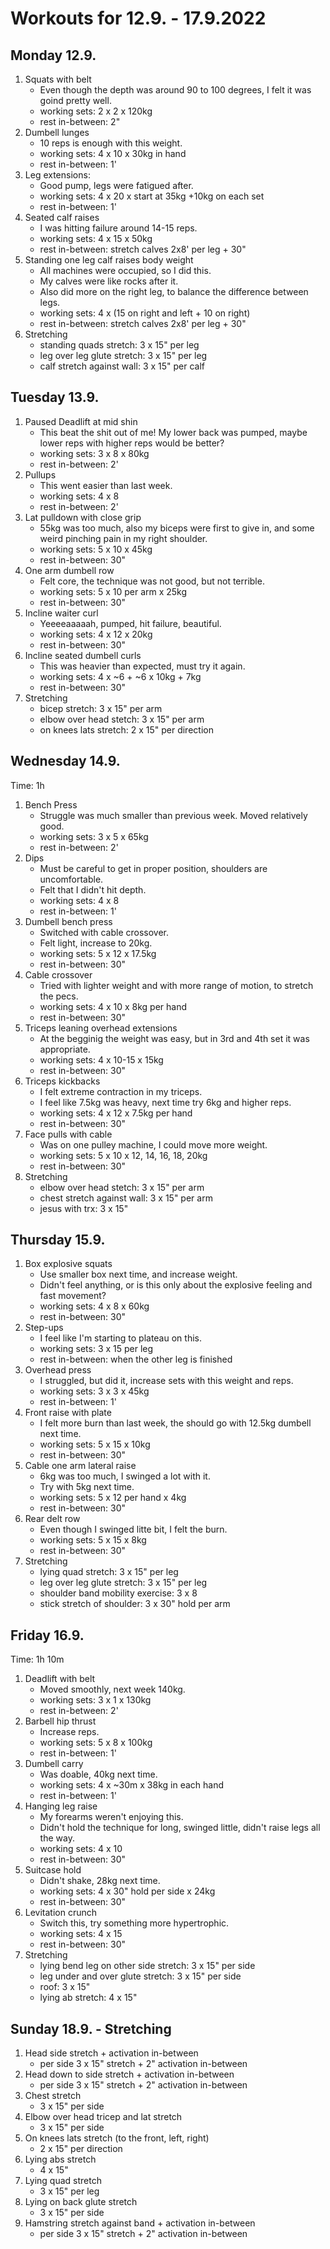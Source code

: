 # Workouts for 12.9. - 17.9.2022

## Monday 12.9.

1. Squats with belt
   - Even though the depth was around 90 to 100 degrees, I felt it was goind pretty well.
   - working sets: 2 x 2 x 120kg
   - rest in-between: 2"
2. Dumbell lunges
   - 10 reps is enough with this weight.
   - working sets: 4 x 10 x 30kg in hand
   - rest in-between: 1'
3. Leg extensions:
   - Good pump, legs were fatigued after.
   - working sets: 4 x 20 x start at 35kg +10kg on each set
   - rest in-between: 1'
4. Seated calf raises
   - I was hitting failure around 14-15 reps.
   - working sets: 4 x 15 x 50kg
   - rest in-between: stretch calves 2x8' per leg + 30"
5. Standing one leg calf raises body weight
   - All machines were occupied, so I did this.
   - My calves were like rocks after it.
   - Also did more on the right leg, to balance the difference between legs.
   - working sets: 4 x (15 on right and left + 10 on right)
   - rest in-between: stretch calves 2x8' per leg + 30"
6. Stretching
   - standing quads stretch: 3 x 15" per leg
   - leg over leg glute stretch: 3 x 15" per leg
   - calf stretch against wall: 3 x 15" per calf

## Tuesday 13.9.

1. Paused Deadlift at mid shin
   - This beat the shit out of me! My lower back was pumped, maybe lower reps with higher reps would be better?
   - working sets: 3 x 8 x 80kg
   - rest in-between: 2'
2. Pullups
   - This went easier than last week.
   - working sets: 4 x 8
   - rest in-between: 2'
3. Lat pulldown with close grip
   - 55kg was too much, also my biceps were first to give in, and some weird pinching pain in my right shoulder.
   - working sets: 5 x 10 x 45kg
   - rest in-between: 30"
4. One arm dumbell row
   - Felt core, the technique was not good, but not terrible.
   - working sets: 5 x 10 per arm x 25kg
   - rest in-between: 30"
5. Incline waiter curl
   - Yeeeeaaaaah, pumped, hit failure, beautiful.
   - working sets: 4 x 12 x 20kg
   - rest in-between: 30"
6. Incline seated dumbell curls
   - This was heavier than expected, must try it again.
   - working sets: 4 x ~6 + ~6 x 10kg + 7kg
   - rest in-between: 30"
7. Stretching
   - bicep stretch: 3 x 15" per arm
   - elbow over head stetch: 3 x 15" per arm
   - on knees lats stretch: 2 x 15" per direction

## Wednesday 14.9.

Time: 1h

1. Bench Press
   - Struggle was much smaller than previous week. Moved relatively good.
   - working sets: 3 x 5 x 65kg
   - rest in-between: 2'
2. Dips
   - Must be careful to get in proper position, shoulders are uncomfortable.
   - Felt that I didn't hit depth.
   - working sets: 4 x 8
   - rest in-between: 1'
3. Dumbell bench press
   - Switched with cable crossover.
   - Felt light, increase to 20kg.
   - working sets: 5 x 12 x 17.5kg
   - rest in-between: 30"
4. Cable crossover
   - Tried with lighter weight and with more range of motion, to stretch the pecs.
   - working sets: 4 x 10 x 8kg per hand
   - rest in-between: 30"
5. Triceps leaning overhead extensions
   - At the begginig the weight was easy, but in 3rd and 4th set it was appropriate.
   - working sets: 4 x 10-15 x 15kg
   - rest in-between: 30"
6. Triceps kickbacks
   - I felt extreme contraction in my triceps.
   - I feel like 7.5kg was heavy, next time try 6kg and higher reps.
   - working sets: 4 x 12 x 7.5kg per hand
   - rest in-between: 30"
7. Face pulls with cable
   - Was on one pulley machine, I could move more weight.
   - working sets: 5 x 10 x 12, 14, 16, 18, 20kg
   - rest in-between: 30"
8. Stretching
   - elbow over head stetch: 3 x 15" per arm
   - chest stretch against wall: 3 x 15" per arm
   - jesus with trx: 3 x 15"

## Thursday 15.9.

1. Box explosive squats
   - Use smaller box next time, and increase weight.
   - Didn't feel anything, or is this only about the explosive feeling and fast movement?
   - working sets: 4 x 8 x 60kg
   - rest in-between: 30"
2. Step-ups
   - I feel like I'm starting to plateau on this.
   - working sets: 3 x 15 per leg
   - rest in-between: when the other leg is finished
3. Overhead press
   - I struggled, but did it, increase sets with this weight and reps.
   - working sets: 3 x 3 x 45kg
   - rest in-between: 1'
4. Front raise with plate
   - I felt more burn than last week, the should go with 12.5kg dumbell next time.
   - working sets: 5 x 15 x 10kg
   - rest in-between: 30"
5. Cable one arm lateral raise
   - 6kg was too much, I swinged a lot with it.
   - Try with 5kg next time.
   - working sets: 5 x 12 per hand x 4kg
   - rest in-between: 30"
6. Rear delt row
   - Even though I swinged litte bit, I felt the burn.
   - working sets: 5 x 15 x 8kg
   - rest in-between: 30"
7. Stretching
   - lying quad stretch: 3 x 15" per leg
   - leg over leg glute stretch: 3 x 15" per leg
   - shoulder band mobility exercise: 3 x 8
   - stick stretch of shoulder: 3 x 30" hold per arm

## Friday 16.9.

Time: 1h 10m

1. Deadlift with belt
   - Moved smoothly, next week 140kg.
   - working sets: 3 x 1 x 130kg
   - rest in-between: 2'
2. Barbell hip thrust
   - Increase reps.
   - working sets: 5 x 8 x 100kg
   - rest in-between: 1'
3. Dumbell carry
   - Was doable, 40kg next time.
   - working sets: 4 x ~30m x 38kg in each hand
   - rest in-between: 1'
4. Hanging leg raise
   - My forearms weren't enjoying this.
   - Didn't hold the technique for long, swinged little, didn't raise legs all the way.
   - working sets: 4 x 10
   - rest in-between: 30"
5. Suitcase hold
   - Didn't shake, 28kg next time.
   - working sets: 4 x 30" hold per side x 24kg
   - rest in-between: 30"
6. Levitation crunch
   - Switch this, try something more hypertrophic.
   - working sets: 4 x 15
   - rest in-between: 30"
7. Stretching
   - lying bend leg on other side stretch: 3 x 15" per side
   - leg under and over glute stretch: 3 x 15" per side
   - roof: 3 x 15"
   - lying ab stretch: 4 x 15"

## Sunday 18.9. - Stretching

1. Head side stretch + activation in-between
   - per side 3 x 15" stretch + 2" activation in-between
2. Head down to side stretch + activation in-between
   - per side 3 x 15" stretch + 2" activation in-between
3. Chest stretch
   - 3 x 15" per side
4. Elbow over head tricep and lat stretch
   - 3 x 15" per side
5. On knees lats stretch (to the front, left, right)
   - 2 x 15" per direction
6. Lying abs stretch
   - 4 x 15"
7. Lying quad stretch
   - 3 x 15" per leg
8. Lying on back glute stretch
   - 3 x 15" per side
9. Hamstring stretch against band + activation in-between
   - per side 3 x 15" stretch + 2" activation in-between
